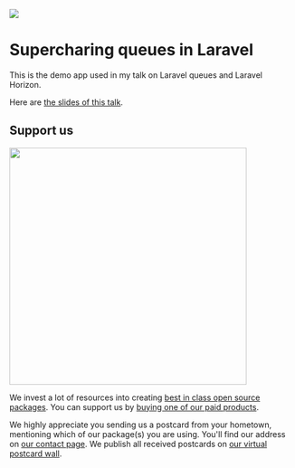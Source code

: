 
[<img src="https://github-ads.s3.eu-central-1.amazonaws.com/support-ukraine.svg?t=1" />](https://supportukrainenow.org)

# Supercharing queues in Laravel

This is the demo app used in my talk on Laravel queues and Laravel Horizon.

Here are [the slides of this talk](https://speakerdeck.com/freekmurze/managing-queues-with-laravel-horizon-afup). 

## Support us

[<img src="https://github-ads.s3.eu-central-1.amazonaws.com/laravel-queues-demo-app.jpg?t=1" width="419px" />](https://spatie.be/github-ad-click/laravel-queues-demo-app)

We invest a lot of resources into creating [best in class open source packages](https://spatie.be/open-source). You can support us by [buying one of our paid products](https://spatie.be/open-source/support-us).

We highly appreciate you sending us a postcard from your hometown, mentioning which of our package(s) you are using. You'll find our address on [our contact page](https://spatie.be/about-us). We publish all received postcards on [our virtual postcard wall](https://spatie.be/open-source/postcards).
